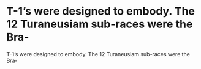 # T-1’s were designed to embody. The 12 Turaneusiam sub-races were the Bra-

T-1’s were designed to embody. The 12 Turaneusiam sub-races were the Bra-